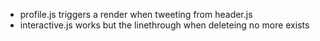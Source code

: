 - profile.js triggers a render when tweeting from header.js
- interactive.js works but the linethrough when deleteing no more exists

